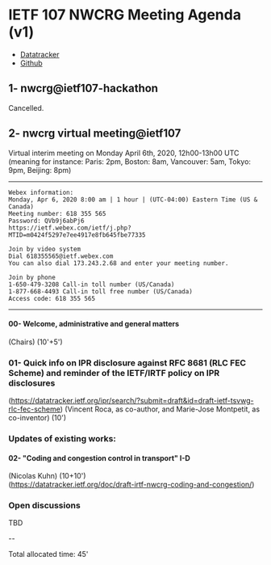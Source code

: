 # IETF 107 NWCRG Meeting Agenda (v1)

* [Datatracker](https://datatracker.ietf.org/rg/nwcrg/) 
* [Github](https://github.com/irtf-nwcrg/rg-materials/)


## 1- nwcrg@ietf107-hackathon

Cancelled.

## 2- nwcrg virtual meeting@ietf107 

Virtual interim meeting on Monday April 6th, 2020, 12h00-13h00 UTC    
(meaning for instance: Paris: 2pm, Boston: 8am, Vancouver: 5am, Tokyo: 9pm, Beijing: 8pm)

------------------

	Webex information:     
	Monday, Apr 6, 2020 8:00 am | 1 hour | (UTC-04:00) Eastern Time (US & Canada)    
	Meeting number: 618 355 565    
	Password: QVb9j6abPj6    
	https://ietf.webex.com/ietf/j.php?MTID=m0424f5297e7ee4917e8fb645fbe77335

	Join by video system    
	Dial 618355565@ietf.webex.com    
	You can also dial 173.243.2.68 and enter your meeting number.
	
	Join by phone    
	1-650-479-3208 Call-in toll number (US/Canada)    
	1-877-668-4493 Call-in toll free number (US/Canada)    
	Access code: 618 355 565

------------------

#### 00- Welcome, administrative and general matters
(Chairs) (10'+5')

### 01- Quick info on IPR disclosure against RFC 8681 (RLC FEC Scheme) and reminder of the IETF/IRTF policy on IPR disclosures
(https://datatracker.ietf.org/ipr/search/?submit=draft&id=draft-ietf-tsvwg-rlc-fec-scheme)
(Vincent Roca, as co-author, and Marie-Jose Montpetit, as co-inventor) (10')

### Updates of existing works:    

#### 02- "Coding and congestion control in transport" I-D
(Nicolas Kuhn) (10+10')     
(https://datatracker.ietf.org/doc/draft-irtf-nwcrg-coding-and-congestion/)

### Open discussions

TBD

--    

Total allocated time: 45'

